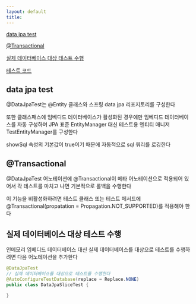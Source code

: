 ```yaml
---
layout: default
title:
---
```


[data jpa test](#data-jpa-test)

[@Transactional](#transactional)

[실제 데이터베이스 대상 테스트 수행](#실제-데이터베이스-대상-테스트-수행)

[테스트 코드](../src/test/java/hansanhha/slice/DataJpaSliceTest.java)

## data jpa test

@DataJpaTest는 @Entity 클래스와 스프링 data jpa 리포지토리를 구성한다

또한 클래스패스에 임베디드 데이터베이스가 활성화된 경우에만 임베디드 데이터베이스를 자동 구성하며 JPA 표준 EntityManager 대신 테스트용 엔티티 매니저 TestEntityManager를 구성한다

showSql 속성의 기본값이 true이기 때문에 자동적으로 sql 쿼리를 로깅한다


## @Transactional

@DataJpaTest 어노테이션에 @Transactional이 메타 어노테이션으로 적용되어 있어서 각 테스트를 마치고 나면 기본적으로 롤백을 수행한다

이 기능을 비활성화하려면 테스트 클래스 또는 테스트 메서드에 @Transactional(propatation = Propagation.NOT_SUPPORTED)를 적용해야 한다


## 실제 데이터베이스 대상 테스트 수행

인메모리 임베디드 데이터베이스 대신 실제 데이터베이스를 대상으로 테스트를 수행하려면 다음 어노테이션을 추가한다

```java
@DataJpaTest
// 실제 데이터베이스를 대상으로 테스트를 수행한다
@AutoConfigureTestDatabase(replace = Replace.NONE)
public class DataJpaSliceTest {
    
}
```